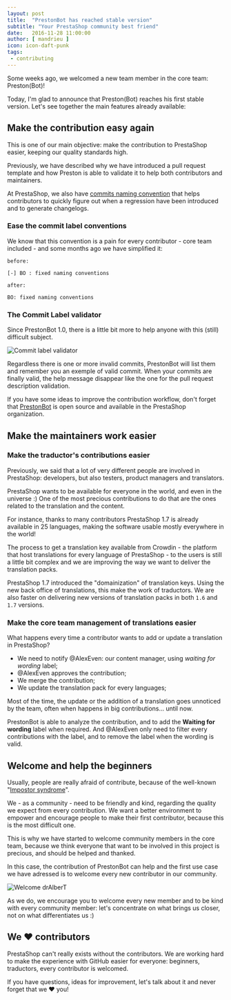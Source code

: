 ```yaml
---
layout: post
title:  "PrestonBot has reached stable version"
subtitle: "Your PrestaShop community best friend"
date:   2016-11-28 11:00:00
author: [ mandrieu ]
icon: icon-daft-punk
tags:
 - contributing
---
```


Some weeks ago, we welcomed a new team member in the core team: Preston(Bot)!

Today, I'm glad to announce that Preston(Bot) reaches his first stable version. Let's see together the main features already available:

## Make the contribution easy again

This is one of our main objective: make the contribution to PrestaShop easier, keeping our quality standards high.

Previously, we have described why we have introduced a pull request template and how Preston is able to validate it to help both contributors and maintainers.

At PrestaShop, we also have [commits naming convention](http://doc.prestashop.com/display/PS16/How+to+write+a+commit+message) that helps contributors to quickly figure out when a regression have been introduced and to generate changelogs.

### Ease the commit label conventions

We know that this convention is a pain for every contributor - core team included - and some months ago we have simplified it:

```
before:

[-] BO : fixed naming conventions

after:

BO: fixed naming conventions
```

### The Commit Label validator

Since PrestonBot 1.0, there is a little bit more to help anyone with this (still) difficult subject.

![Commit label validator](http://i.imgur.com/qaYrTnL.png)

Regardless there is one or more invalid commits, PrestonBot will list them and remember you an exemple of valid commit. When your commits are finally valid, the help message disappear like the one for the pull request description validation.

If you have some ideas to improve the contribution workflow, don't forget that [PrestonBot](https://github.com/PrestaShop/prestonbot) is open source and available in the PrestaShop organization.


## Make the maintainers work easier

### Make the traductor's contributions easier

Previously, we said that a lot of very different people are involved in PrestaShop: developers, but also testers, product managers and translators.

PrestaShop wants to be available for everyone in the world, and even in the universe :)
One of the most precious contributions to do that are the ones related to the translation and the content.

For instance, thanks to many contributors PrestaShop 1.7 is already available in 25 languages, making the software usable mostly everywhere in the world!

The process to get a translation key available from Crowdin - the platform that host translations for every language of PrestaShop - to the users is still a little bit complex and we are improving the way we want to deliver the translation packs.

PrestaShop 1.7 introduced the "domainization" of translation keys. Using the new back office of translations, this make the work of traductors. We are also faster on delivering new versions of translation packs in both `1.6` and `1.7` versions.

### Make the core team management of translations easier

What happens every time a contributor wants to add or update a translation in PrestaShop?

* We need to notify @AlexEven: our content manager, using *waiting for wording* label;
* @AlexEven approves the contribution;
* We merge the contribution;
* We update the translation pack for every languages;

Most of the time, the update or the addition of a translation goes unnoticed by the team, often when happens in big contributions... until now.

PrestonBot is able to analyze the contribution, and to add the **Waiting for wording** label when required. And @AlexEven only need to filter every contributions with the label, and to remove the label when the wording is valid.

## Welcome and help the beginners

Usually, people are really afraid of contribute, because of the well-known "[Impostor syndrome](https://en.wikipedia.org/wiki/Impostor_syndrome)".

We - as a community - need to be friendly and kind, regarding the quality we expect from every contribution.
We want a better environment to empower and encourage people to make their first contributor, because this is the most difficult one.

This is why we have started to welcome community members in the core team, because we think everyone that want to be involved in this project is precious, and should be helped and thanked.

In this case, the contribution of PrestonBot can help and the first use case we have adressed is to welcome every new contributor in our community.

![Welcome drAlberT](http://i.imgur.com/MkAhH9d.png)

As we do, we encourage you to welcome every new member and to be kind with every community member:
let's concentrate on what brings us closer, not on what differentiates us :)

## We ❤ contributors

PrestaShop can't really exists without the contributors.
We are working hard to make the experience with GitHub easier for everyone: beginners, traductors, every contributor is welcomed.

If you have questions, ideas for improvement, let's talk about it and never forget that we ❤ you!
